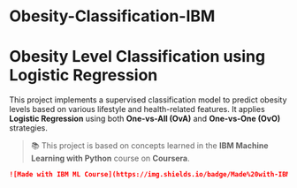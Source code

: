 # Obesity-Classification-IBM

# Obesity Level Classification using Logistic Regression

This project implements a supervised classification model to predict obesity levels based on various lifestyle and health-related features. It applies **Logistic Regression** using both **One-vs-All (OvA)** and **One-vs-One (OvO)** strategies.

> 📚 This project is based on concepts learned in the **IBM Machine Learning with Python** course on **Coursera**.
```markdown
![Made with IBM ML Course](https://img.shields.io/badge/Made%20with-IBM%20ML%20Course-blue?style=flat&logo=coursera)
```
